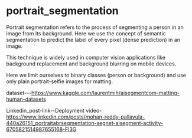 # portrait_segmentation
Portrait segmentation refers to the process of segmenting a person in an image from its background. Here we use the concept of semantic segmentation to predict the label of every pixel (dense prediction) in an image. 




This technique  is widely used in computer vision applications like background replacement and background blurring on mobile devices.



Here we limit ourselves to binary classes (person or background) and use only plain portrait-selfie images for matting.




dataset---https://www.kaggle.com/laurentmih/aisegmentcom-matting-human-datasets



Linkedin_post-link--Deployment video- https://www.linkedin.com/posts/mohan-reddy-pallavula-440a26151_portraitabrsegmentation-segnet-aisegment-activity-6705821514987655168-Fl3G

